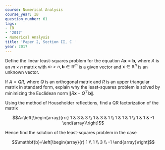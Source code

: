 ```yaml
---
course: Numerical Analysis
course_year: IB
question_number: 61
tags:
- IB
- '2017'
- Numerical Analysis
title: 'Paper 2, Section II, C '
year: 2017
---
```




Define the linear least-squares problem for the equation $A \mathbf{x}=\mathbf{b}$, where $A$ is an $m \times n$ matrix with $m>n, \mathbf{b} \in \mathbb{R}^{m}$ is a given vector and $\mathbf{x} \in \mathbb{R}^{n}$ is an unknown vector.

If $A=Q R$, where $Q$ is an orthogonal matrix and $R$ is an upper triangular matrix in standard form, explain why the least-squares problem is solved by minimizing the Euclidean norm $\left\|R \mathbf{x}-Q^{\top} \mathbf{b}\right\|$.

Using the method of Householder reflections, find a QR factorization of the matrix

$$A=\left[\begin{array}{rrr}
1 & 3 & 3 \\
1 & 3 & 1 \\
1 & 1 & 1 \\
1 & 1 & -1
\end{array}\right]$$

Hence find the solution of the least-squares problem in the case

$$\mathbf{b}=\left[\begin{array}{r}
1 \\
1 \\
3 \\
-1
\end{array}\right]$$